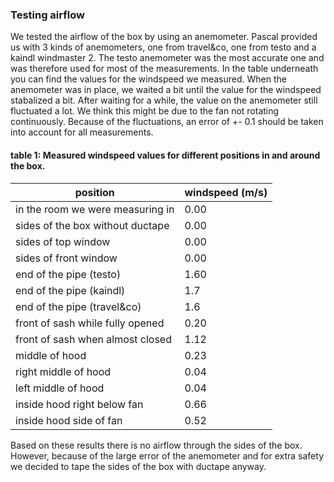 ### Testing airflow
We tested the airflow of the box by using an anemometer.
Pascal provided us with 3 kinds of anemometers, one from travel&co, one from testo and a kaindl windmaster 2. 
The testo anemometer was the most accurate one and was therefore used for most of the measurements.
In the table underneath you can find the values for the windspeed we measured.
When the anemometer was in place, we waited a bit until the value for the windspeed stabalized a bit. 
After waiting for a while, the value on the anemometer still fluctuated a lot.
We think this might be due to the fan not rotating continuously.
Because of the fluctuations, an error of +- 0.1 should be taken into account for all measurements.

#### table 1: Measured windspeed values for different positions in and around the box.
|position|windspeed (m/s)|
| ------ | -------- |
|in the room we were measuring in| 0.00|
|sides of the box without ductape| 0.00|
|sides of top window|0.00|
|sides of front window|0.00|
|end of the pipe (testo)| 1.60|
|end of the pipe (kaindl)| 1.7|
|end of the pipe (travel&co)| 1.6|
|front of sash while fully opened|0.20|
|front of sash when almost closed|1.12|
|middle of hood| 0.23|
|right middle of hood| 0.04|
|left middle of hood| 0.04|
|inside hood right below fan| 0.66|
|inside hood side of fan| 0.52|

Based on these results there is no airflow through the sides of the box.
However, because of the large error of the anemometer and for extra safety we decided to tape the sides of the box with ductape anyway.
